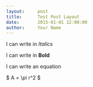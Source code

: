 ```yaml
---
layout:     post
title:      Test Post Layout
date:       2015-01-01 12:00:00
author:     Your Name
---
```


I can write in *Italics*

I can write in **Bold**

I can write an equation

$ A = \pi r^2 $